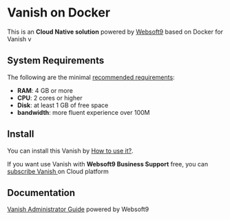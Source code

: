 # Vanish  on Docker  

This is an **Cloud Native solution** powered by [Websoft9](https://www.websoft9.com) based on Docker for Vanish  v

## System Requirements

The following are the minimal [recommended requirements](https://github.com/vanish/vanish):

* **RAM**: 4 GB or more
* **CPU**: 2 cores or higher
* **Disk**: at least 1 GB of free space
* **bandwidth**: more fluent experience over 100M  

## Install

You can install this Vanish  by [How to use it?](https://github.com/Websoft9/docker-library#how-to-use-it).   

If you want use Vanish  with **Websoft9 Business Support** free, you can [subscribe Vanish ](https://www.websoft9.com/apps) on Cloud platform

## Documentation

[Vanish  Administrator Guide](https://support.websoft9.com/docs/vanish) powered by Websoft9
